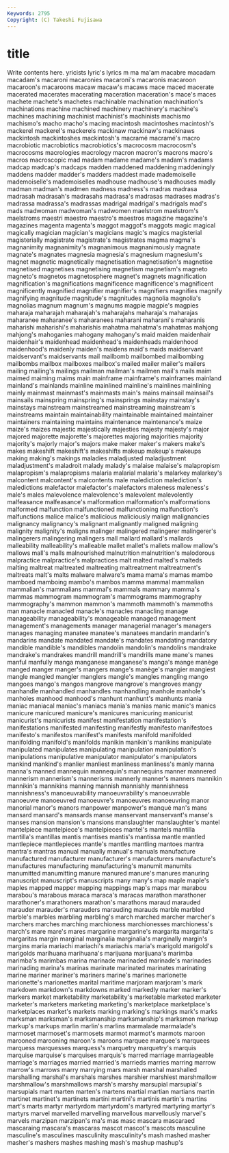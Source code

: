 ```yaml
---
Keywords: 2795 
Copyright: (C) Takeshi Fujisawa
---
```


# title

Write contents here.
yricists lyric's lyrics m ma ma'am macabre macadam macadam's macaroni
macaronies macaroni's macaronis macaroon macaroon's macaroons macaw macaw's macaws mace
maced macerate macerated macerates macerating maceration maceration's mace's maces machete
machete's machetes machinable machination machination's machinations machine machined machinery machinery's
machine's machines machining machinist machinist's machinists machismo machismo's macho macho's
macing macintosh macintoshes macintosh's mackerel mackerel's mackerels mackinaw mackinaw's mackinaws
mackintosh mackintoshes mackintosh's macramé macramé's macro macrobiotic macrobiotics macrobiotics's macrocosm
macrocosm's macrocosms macrologies macrology macron macron's macrons macro's macros macroscopic
mad madam madame madame's madam's madams madcap madcap's madcaps madden
maddened maddening maddeningly maddens madder madder's madders maddest made mademoiselle
mademoiselle's mademoiselles madhouse madhouse's madhouses madly madman madman's madmen madness
madness's madras madrasa madrasah madrasah's madrasahs madrasa's madrasas madrases madras's
madrassa madrassa's madrassas madrigal madrigal's madrigals mad's mads madwoman madwoman's
madwomen maelstrom maelstrom's maelstroms maestri maestro maestro's maestros magazine magazine's
magazines magenta magenta's maggot maggot's maggots magic magical magically magician
magician's magicians magic's magics magisterial magisterially magistrate magistrate's magistrates magma
magma's magnanimity magnanimity's magnanimous magnanimously magnate magnate's magnates magnesia magnesia's
magnesium magnesium's magnet magnetic magnetically magnetisation magnetisation's magnetise magnetised magnetises
magnetising magnetism magnetism's magneto magneto's magnetos magnetosphere magnet's magnets magnification
magnification's magnifications magnificence magnificence's magnificent magnificently magnified magnifier magnifier's magnifiers
magnifies magnify magnifying magnitude magnitude's magnitudes magnolia magnolia's magnolias magnum
magnum's magnums magpie magpie's magpies maharaja maharajah maharajah's maharajahs maharaja's
maharajas maharanee maharanee's maharanees maharani maharani's maharanis maharishi maharishi's maharishis
mahatma mahatma's mahatmas mahjong mahjong's mahoganies mahogany mahogany's maid maiden
maidenhair maidenhair's maidenhead maidenhead's maidenheads maidenhood maidenhood's maidenly maiden's maidens
maid's maids maidservant maidservant's maidservants mail mailbomb mailbombed mailbombing mailbombs
mailbox mailboxes mailbox's mailed mailer mailer's mailers mailing mailing's mailings
mailman mailman's mailmen mail's mails maim maimed maiming maims main
mainframe mainframe's mainframes mainland mainland's mainlands mainline mainlined mainline's mainlines
mainlining mainly mainmast mainmast's mainmasts main's mains mainsail mainsail's mainsails
mainspring mainspring's mainsprings mainstay mainstay's mainstays mainstream mainstreamed mainstreaming mainstream's
mainstreams maintain maintainability maintainable maintained maintainer maintainers maintaining maintains maintenance
maintenance's maize maize's maizes majestic majestically majesties majesty majesty's major
majored majorette majorette's majorettes majoring majorities majority majority's majorly major's
majors make maker maker's makers make's makes makeshift makeshift's makeshifts
makeup makeup's makeups making making's makings maladies maladjusted maladjustment maladjustment's
maladroit malady malady's malaise malaise's malapropism malapropism's malapropisms malaria malarial
malaria's malarkey malarkey's malcontent malcontent's malcontents male malediction malediction's maledictions
malefactor malefactor's malefactors maleness maleness's male's males malevolence malevolence's malevolent
malevolently malfeasance malfeasance's malformation malformation's malformations malformed malfunction malfunctioned malfunctioning
malfunction's malfunctions malice malice's malicious maliciously malign malignancies malignancy malignancy's
malignant malignantly maligned maligning malignity malignity's maligns malinger malingered malingerer
malingerer's malingerers malingering malingers mall mallard mallard's mallards malleability malleability's
malleable mallet mallet's mallets mallow mallow's mallows mall's malls malnourished
malnutrition malnutrition's malodorous malpractice malpractice's malpractices malt malted malted's malteds
malting maltreat maltreated maltreating maltreatment maltreatment's maltreats malt's malts malware
malware's mama mama's mamas mambo mamboed mamboing mambo's mambos mamma
mammal mammalian mammalian's mammalians mammal's mammals mammary mamma's mammas mammogram
mammogram's mammograms mammography mammography's mammon mammon's mammoth mammoth's mammoths man
manacle manacled manacle's manacles manacling manage manageability manageability's manageable managed
management management's managements manager managerial manager's managers manages managing manatee
manatee's manatees mandarin mandarin's mandarins mandate mandated mandate's mandates mandating
mandatory mandible mandible's mandibles mandolin mandolin's mandolins mandrake mandrake's mandrakes
mandrill mandrill's mandrills mane mane's manes manful manfully manga manganese
manganese's manga's mange manège manged manger manger's mangers mange's manège's
mangier mangiest mangle mangled mangler manglers mangle's mangles mangling mango
mangoes mango's mangos mangrove mangrove's mangroves mangy manhandle manhandled manhandles
manhandling manhole manhole's manholes manhood manhood's manhunt manhunt's manhunts mania
maniac maniacal maniac's maniacs mania's manias manic manic's manics manicure
manicured manicure's manicures manicuring manicurist manicurist's manicurists manifest manifestation manifestation's
manifestations manifested manifesting manifestly manifesto manifestoes manifesto's manifestos manifest's manifests
manifold manifolded manifolding manifold's manifolds manikin manikin's manikins manipulate manipulated
manipulates manipulating manipulation manipulation's manipulations manipulative manipulator manipulator's manipulators mankind
mankind's manlier manliest manliness manliness's manly manna manna's manned mannequin
mannequin's mannequins manner mannered mannerism mannerism's mannerisms mannerly manner's manners
mannikin mannikin's mannikins manning mannish mannishly mannishness mannishness's manoeuvrability manoeuvrability's
manoeuvrable manoeuvre manoeuvred manoeuvre's manoeuvres manoeuvring manor manorial manor's manors
manpower manpower's manqué man's mans mansard mansard's mansards manse manservant
manservant's manse's manses mansion mansion's mansions manslaughter manslaughter's mantel mantelpiece
mantelpiece's mantelpieces mantel's mantels mantilla mantilla's mantillas mantis mantises mantis's
mantissa mantle mantled mantlepiece mantlepieces mantle's mantles mantling mantoes mantra
mantra's mantras manual manually manual's manuals manufacture manufactured manufacturer manufacturer's
manufacturers manufacture's manufactures manufacturing manufacturing's manumit manumits manumitted manumitting manure
manured manure's manures manuring manuscript manuscript's manuscripts many many's map
maple maple's maples mapped mapper mapping mappings map's maps mar
marabou marabou's marabous maraca maraca's maracas marathon marathoner marathoner's marathoners
marathon's marathons maraud marauded marauder marauder's marauders marauding marauds marble
marbled marble's marbles marbling marbling's march marched marcher marcher's marchers
marches marching marchioness marchionesses marchioness's march's mare mare's mares margarine
margarine's margarita margarita's margaritas margin marginal marginalia marginalia's marginally margin's
margins maria mariachi mariachi's mariachis maria's marigold marigold's marigolds marihuana
marihuana's marijuana marijuana's marimba marimba's marimbas marina marinade marinaded marinade's
marinades marinading marina's marinas marinate marinated marinates marinating marine mariner
mariner's mariners marine's marines marionette marionette's marionettes marital maritime marjoram
marjoram's mark markdown markdown's markdowns marked markedly marker marker's markers
market marketability marketability's marketable marketed marketer marketer's marketers marketing marketing's
marketplace marketplace's marketplaces market's markets marking marking's markings mark's marks
marksman marksman's marksmanship marksmanship's marksmen markup markup's markups marlin marlin's
marlins marmalade marmalade's marmoset marmoset's marmosets marmot marmot's marmots maroon
marooned marooning maroon's maroons marquee marquee's marquees marquess marquesses marquess's
marquetry marquetry's marquis marquise marquise's marquises marquis's marred marriage marriageable
marriage's marriages married married's marrieds marries marring marrow marrow's marrows
marry marrying mars marsh marshal marshalled marshalling marshal's marshals marshes
marshier marshiest marshmallow marshmallow's marshmallows marsh's marshy marsupial marsupial's marsupials
mart marten marten's martens martial martian martians martin martinet martinet's
martinets martini martini's martinis martin's martins mart's marts martyr martyrdom
martyrdom's martyred martyring martyr's martyrs marvel marvelled marvelling marvellous marvellously
marvel's marvels marzipan marzipan's ma's mas masc mascara mascaraed mascaraing
mascara's mascaras mascot mascot's mascots masculine masculine's masculines masculinity masculinity's
mash mashed masher masher's mashers mashes mashing mash's mashup mashup's
